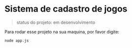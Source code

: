 <h1>Sistema de cadastro de jogos </h1>

> status do projeto: em desenvolvimento

Para rodar esse projeto na sua maquina, por favor digite:

```
node app.js
```
